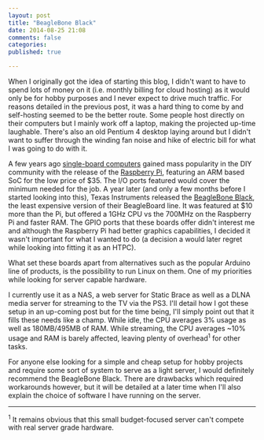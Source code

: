 ```yaml
---
layout: post
title: "BeagleBone Black"
date: 2014-08-25 21:08
comments: false
categories:
published: true

---
```

When I originally got the idea of starting this blog, I didn't want to have to spend lots of money on it (i.e. monthly billing for cloud hosting) as it would only be for hobby purposes and I never expect to drive much traffic.  For reasons detailed in the previous post, it was a hard thing to come by and self-hosting seemed to be the better route.  Some people host directly on their computers but I mainly work off a laptop, making the projected up-time laughable.  There's also an old Pentium 4 desktop laying around but I didn't want to suffer through the winding fan noise and hike of electric bill for what I was going to do with it.

A few years ago [single-board computers](http://en.wikipedia.org/wiki/Single-board_computer) gained mass popularity in the DIY community with the release of the [Raspberry Pi](http://www.raspberrypi.org), featuring an ARM based SoC for the low price of $35.  The I/O ports featured would cover the minimum needed for the job.  A year later (and only a few months before I started looking into this), Texas Instruments released the [BeagleBone Black](http://beagleboard.org/black), the least expensive version of their BeagleBoard line.  It was featured at $10 more than the Pi, but offered a 1GHz CPU vs the 700MHz on the Raspberry Pi and faster RAM.  The GPIO ports that these boards offer didn't interest me and although the Raspberry Pi had better graphics capabilities, I decided it wasn't important for what I wanted to do (a decision a would later regret while looking into fitting it as an HTPC).

What set these boards apart from alternatives such as the popular Arduino line of products, is the possibility to run Linux on them.  One of my priorities while looking for server capable hardware.

I currently use it as a NAS, a web server for Static Brace as well as a DLNA media server for streaming to the TV via the PS3.  I'll detail how I got these setup in an up-coming post but for the time being, I'll simply point out that it fills these needs like a champ.  While idle, the CPU averages 3% usage as well as 180MB/495MB of RAM.  While streaming, the CPU averages ~10% usage and RAM is barely affected, leaving plenty of overhead<sup>1</sup> for other tasks.  

For anyone else looking for a simple and cheap setup for hobby projects and require some sort of system to serve as a light server, I would definitely recommend the BeagleBone Black.  There are drawbacks which required workarounds however, but it will be detailed at a later time when I'll also explain the choice of software I have running on the server.

- - -
<sup>1</sup> It remains obvious that this small budget-focused server can't compete with real server grade hardware.

